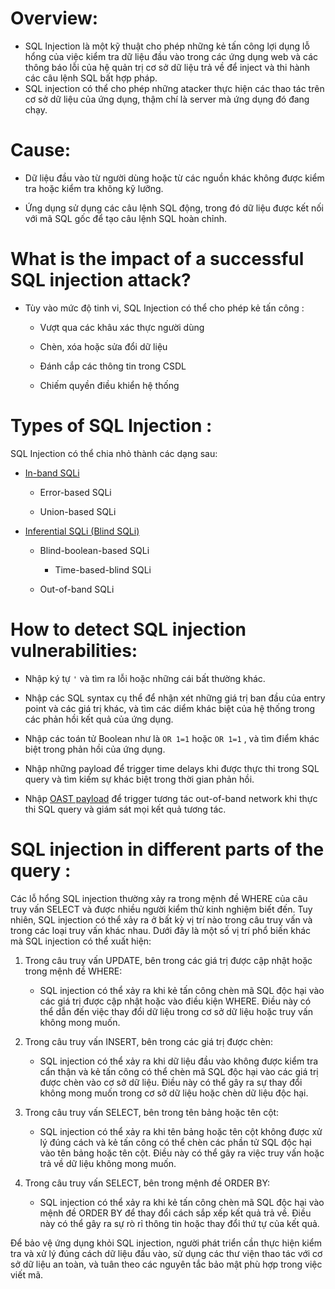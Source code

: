 # Overview:

- SQL Injection là một kỹ thuật cho phép những kẻ tấn công lợi dụng lỗ hổng của việc kiểm tra dữ liệu đầu vào trong các ứng dụng web và các thông báo lỗi của hệ quản trị cơ sở dữ liệu trả về để inject và thi hành các câu lệnh SQL bất hợp pháp.
- SQL injection có thể cho phép những atacker thực hiện các thao tác trên cơ sở dữ liệu của ứng dụng, thậm chí là server mà ứng dụng đó đang chạy.

# Cause:

- Dữ liệu đầu vào từ người dùng hoặc từ các nguồn khác không được kiểm tra hoặc kiểm tra không kỹ lưỡng.

- Ứng dụng sử dụng các câu lệnh SQL động, trong đó dữ liệu được kết nối với mã SQL gốc để tạo câu lệnh SQL hoàn chỉnh.

# What is the impact of a successful SQL injection attack?

- Tùy vào mức độ tinh vi, SQL Injection có thể cho phép kẻ tấn công :

   - Vượt qua các khâu xác thực người dùng

   - Chèn, xóa hoặc sửa đổi dữ liệu

   - Đánh cắp các thông tin trong CSDL

   - Chiếm quyền điều khiển hệ thống

# Types of SQL Injection :

 SQL Injection có thể chia nhỏ thành các dạng sau:

  - [In-band SQLi](https://github.com/Llam-a/SQL-injection/blob/main/In-band%20SQLi.md)

    - Error-based SQLi
   
    - Union-based SQLi
  
  - [Inferential SQLi (Blind SQLi)](https://github.com/Llam-a/SQL-injection/blob/main/Inferential%20SQLi%20(Blind%20SQLi).md)
  
    - Blind-boolean-based SQLi

      - Time-based-blind SQLi
  
    - Out-of-band SQLi
  
   # How to detect SQL injection vulnerabilities:
  
  - Nhập ký tự `'` và tìm ra lỗi hoặc những cái bất thường khác.
  
  - Nhập các SQL syntax cụ thể để nhận xét những giá trị ban đầu của entry point và các giá trị khác, và tìm các diểm khác biệt của hệ thống trong các phản hồi kết quả của ứng dụng.
  
  - Nhập các toán tử Boolean như là `OR 1=1` hoặc `OR 1=1` , và tìm điểm khác biệt trong phản hồi của ứng dụng.
  
  - Nhập những payload để trigger time delays khi được thực thi trong SQL query và tìm kiếm sự khác biệt trong thời gian phản hồi.

  - Nhập [OAST payload](https://portswigger.net/blog/oast-out-of-band-application-security-testing#:~:text=OAST%20combines%20the%20delivery%20mechanism%20of%20conventional%20DAST,through%20the%20application%E2%80%99s%20processing%20in%20the%20normal%20way.) để trigger tương tác out-of-band network khi thực thi SQL query và giám sát mọi kết quả tương tác.

  # SQL injection in different parts of the query :

  Các lỗ hổng SQL injection thường xảy ra trong mệnh đề WHERE của câu truy vấn SELECT và được nhiều người kiểm thử kinh nghiệm biết đến. Tuy nhiên, SQL injection có thể xảy ra ở bất kỳ vị trí nào trong câu truy vấn và trong các loại truy vấn khác nhau. Dưới đây là một số vị trí phổ biến khác mà SQL injection có thể xuất hiện:

1. Trong câu truy vấn UPDATE, bên trong các giá trị được cập nhật hoặc trong mệnh đề WHERE:
   - SQL injection có thể xảy ra khi kẻ tấn công chèn mã SQL độc hại vào các giá trị được cập nhật hoặc vào điều kiện WHERE. Điều này có thể dẫn đến việc thay đổi dữ liệu trong cơ sở dữ liệu hoặc truy vấn không mong muốn.

2. Trong câu truy vấn INSERT, bên trong các giá trị được chèn:
   - SQL injection có thể xảy ra khi dữ liệu đầu vào không được kiểm tra cẩn thận và kẻ tấn công có thể chèn mã SQL độc hại vào các giá trị được chèn vào cơ sở dữ liệu. Điều này có thể gây ra sự thay đổi không mong muốn trong cơ sở dữ liệu hoặc chèn dữ liệu độc hại.

3. Trong câu truy vấn SELECT, bên trong tên bảng hoặc tên cột:
   - SQL injection có thể xảy ra khi tên bảng hoặc tên cột không được xử lý đúng cách và kẻ tấn công có thể chèn các phần tử SQL độc hại vào tên bảng hoặc tên cột. Điều này có thể gây ra việc truy vấn hoặc trả về dữ liệu không mong muốn.

4. Trong câu truy vấn SELECT, bên trong mệnh đề ORDER BY:
   - SQL injection có thể xảy ra khi kẻ tấn công chèn mã SQL độc hại vào mệnh đề ORDER BY để thay đổi cách sắp xếp kết quả trả về. Điều này có thể gây ra sự rò rỉ thông tin hoặc thay đổi thứ tự của kết quả.

Để bảo vệ ứng dụng khỏi SQL injection, người phát triển cần thực hiện kiểm tra và xử lý đúng cách dữ liệu đầu vào, sử dụng các thư viện thao tác với cơ sở dữ liệu an toàn, và tuân theo các nguyên tắc bảo mật phù hợp trong việc viết mã.
  
 

